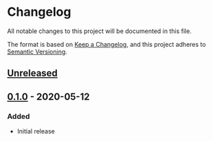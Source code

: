 # Changelog
All notable changes to this project will be documented in this file.

The format is based on [Keep a Changelog](https://keepachangelog.com/en/1.0.0/),
and this project adheres to [Semantic Versioning](https://semver.org/spec/v2.0.0.html).

## [Unreleased]

## [0.1.0] - 2020-05-12
### Added
- Initial release

[Unreleased]: https://github.com/surgeventures/fig/compare/v0.1.0...HEAD
[0.1.0]: https://github.com/surgeventures/fig/releases/tag/v0.1.0
